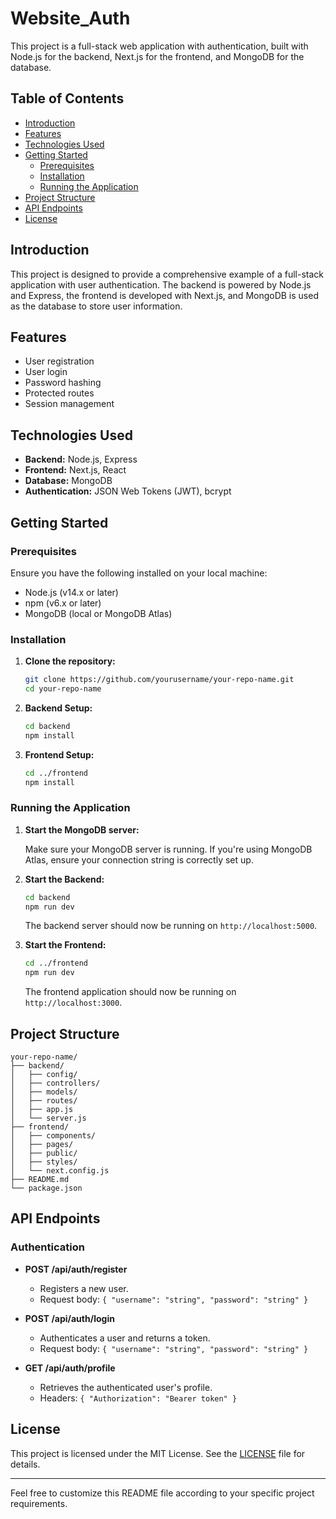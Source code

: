 # Website_Auth

This project is a full-stack web application with authentication, built with Node.js for the backend, Next.js for the frontend, and MongoDB for the database.

## Table of Contents

- [Introduction](#introduction)
- [Features](#features)
- [Technologies Used](#technologies-used)
- [Getting Started](#getting-started)
  - [Prerequisites](#prerequisites)
  - [Installation](#installation)
  - [Running the Application](#running-the-application)
- [Project Structure](#project-structure)
- [API Endpoints](#api-endpoints)
- [License](#license)

## Introduction

This project is designed to provide a comprehensive example of a full-stack application with user authentication. The backend is powered by Node.js and Express, the frontend is developed with Next.js, and MongoDB is used as the database to store user information.

## Features

- User registration
- User login
- Password hashing
- Protected routes
- Session management

## Technologies Used

- **Backend:** Node.js, Express
- **Frontend:** Next.js, React
- **Database:** MongoDB
- **Authentication:** JSON Web Tokens (JWT), bcrypt

## Getting Started

### Prerequisites

Ensure you have the following installed on your local machine:

- Node.js (v14.x or later)
- npm (v6.x or later)
- MongoDB (local or MongoDB Atlas)

### Installation

1. **Clone the repository:**

   ```bash
   git clone https://github.com/yourusername/your-repo-name.git
   cd your-repo-name
   ```

2. **Backend Setup:**

   ```bash
   cd backend
   npm install
   ```

3. **Frontend Setup:**

   ```bash
   cd ../frontend
   npm install
   ```

### Running the Application

1. **Start the MongoDB server:**

   Make sure your MongoDB server is running. If you're using MongoDB Atlas, ensure your connection string is correctly set up.

2. **Start the Backend:**

   ```bash
   cd backend
   npm run dev
   ```

   The backend server should now be running on `http://localhost:5000`.

3. **Start the Frontend:**

   ```bash
   cd ../frontend
   npm run dev
   ```

   The frontend application should now be running on `http://localhost:3000`.

## Project Structure

```
your-repo-name/
├── backend/
│   ├── config/
│   ├── controllers/
│   ├── models/
│   ├── routes/
│   ├── app.js
│   └── server.js
├── frontend/
│   ├── components/
│   ├── pages/
│   ├── public/
│   ├── styles/
│   └── next.config.js
├── README.md
└── package.json
```

## API Endpoints

### Authentication

- **POST /api/auth/register**
  - Registers a new user.
  - Request body: `{ "username": "string", "password": "string" }`

- **POST /api/auth/login**
  - Authenticates a user and returns a token.
  - Request body: `{ "username": "string", "password": "string" }`

- **GET /api/auth/profile**
  - Retrieves the authenticated user's profile.
  - Headers: `{ "Authorization": "Bearer token" }`

## License

This project is licensed under the MIT License. See the [LICENSE](LICENSE) file for details.

---

Feel free to customize this README file according to your specific project requirements.